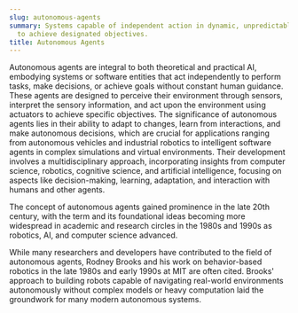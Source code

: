 ```yaml
---
slug: autonomous-agents
summary: Systems capable of independent action in dynamic, unpredictable environments
  to achieve designated objectives.
title: Autonomous Agents
---
```


Autonomous agents are integral to both theoretical and practical AI, embodying systems or software entities that act independently to perform tasks, make decisions, or achieve goals without constant human guidance. These agents are designed to perceive their environment through sensors, interpret the sensory information, and act upon the environment using actuators to achieve specific objectives. The significance of autonomous agents lies in their ability to adapt to changes, learn from interactions, and make autonomous decisions, which are crucial for applications ranging from autonomous vehicles and industrial robotics to intelligent software agents in complex simulations and virtual environments. Their development involves a multidisciplinary approach, incorporating insights from computer science, robotics, cognitive science, and artificial intelligence, focusing on aspects like decision-making, learning, adaptation, and interaction with humans and other agents.

The concept of autonomous agents gained prominence in the late 20th century, with the term and its foundational ideas becoming more widespread in academic and research circles in the 1980s and 1990s as robotics, AI, and computer science advanced.

While many researchers and developers have contributed to the field of autonomous agents, Rodney Brooks and his work on behavior-based robotics in the late 1980s and early 1990s at MIT are often cited. Brooks' approach to building robots capable of navigating real-world environments autonomously without complex models or heavy computation laid the groundwork for many modern autonomous systems.